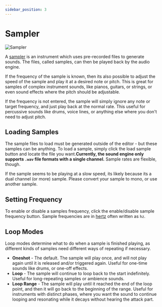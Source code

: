 ```yaml
---
sidebar_position: 3
---
```


# Sampler

![Sampler](/img/editor/sampler.png)

A [sampler](https://en.wikipedia.org/wiki/Sampler_(musical_instrument)) is an instrument which uses pre-recorded files to generate sounds. The files, called samples, can then be played back by the audio engine.

If the frequency of the sample is known, then its also possible to adjust the speed of the sample and play it at a desired note or pitch. This is great for samples of complex instrument sounds, like pianos, guitars, or strings, or even sound effects where the pitch should be adjustable.

If the frequency is not entered, the sample will simply ignore any note or target frequency, and just play back at the normal rate. This useful for percussive sounds like drums, voice lines, or anything else where you don't need to adjust pitch.

## Loading Samples

The sample files to load must be generated outside of the editor - but these samples can be anything. To load a sample, simply click the load sample button and locate the file you want.**Currently, the sound engine only supports `.wav` file formats with a single channel.** Sample rates are flexible, though.

If the sample seems to be playing at a slow speed, its likely because its a dual channel (or more) sample. Please convert your sample to mono, or use another sample.

## Setting Frequency

To enable or disable a samples frequency, click the enable/disable sample frequency button. Sample frequencies are in [hertz](https://en.wikipedia.org/wiki/Hertz) often written as `hz`.

## Loop Modes

Loop modes determine what to do when a sample is finished playing, as different kinds of samples need different ways of repeating if necessary.

- **Oneshot** - The default. The sample will play once, and will not play again until it is released and/or triggered again. Useful for one-time sounds like drums, or one-off effects.
- **Loop** - The sample will continue to loop back to the start indefinitely. Useful for long-repeating samples or ambience sounds.
- **Loop Range** - The sample will play until it reached the end of the loop point, and then it will go back to the beginning of the range. Useful for instruments with distinct phases, where you want the sound to continue looping and resonating while it decays without hearing the attack part.